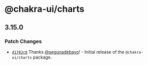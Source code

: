 # @chakra-ui/charts

## 3.15.0

### Patch Changes

- [`d1782c8`](https://github.com/chakra-ui/chakra-ui/commit/d1782c8e9604f5186b202d95beada6b4813da7db)
  Thanks [@segunadebayo](https://github.com/segunadebayo)! - Initial release of
  the `@chakra-ui/charts` package.
